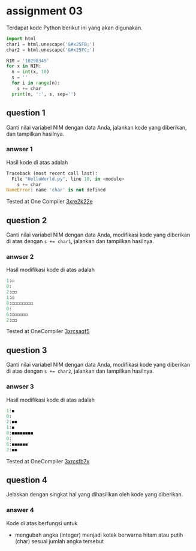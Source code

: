 # assignment 03
Terdapat kode Python berikut ini yang akan digunakan.
```python
import html
char1 = html.unescape('&#x25FB;')
char2 = html.unescape('&#x25FC;')

NIM = '10298345'
for x in NIM:
  n = int(x, 10)
  s = ''
  for i in range(n):
    s += char
  print(n, ':', s, sep='')
```

## question 1
Ganti nilai variabel NIM dengan data Anda, jalankan kode yang diberikan, dan tampilkan hasilnya.

### anwser 1
Hasil kode di atas adalah
```python
Traceback (most recent call last):
  File "HelloWorld.py", line 10, in <module>
    s += char
NameError: name 'char' is not defined
```
Tested at One Compiler [3xre2k22e](https://onecompiler.com/python/3xre2k22e)

## question 2
Ganti nilai variabel NIM dengan data Anda, modifikasi kode yang diberikan di atas dengan `s += char1`, jalankan dan tampilkan hasilnya.

### anwser 2
Hasil modifikasi kode di atas adalah
```python
1:◻
0:
2:◻◻
1:◻
8:◻◻◻◻◻◻◻◻
0:
6:◻◻◻◻◻◻
2:◻◻
```
Tested at OneCompiler [3xrcsaqf5](https://onecompiler.com/python/3xrcsaqf5)

## question 3
Ganti nilai variabel NIM dengan data Anda, modifikasi kode yang diberikan di atas dengan `s += char2`, jalankan dan tampilkan hasilnya.

### anwser 3
Hasil modifikasi kode di atas adalah
```python
1:◼
0:
2:◼◼
1:◼
8:◼◼◼◼◼◼◼◼
0:
6:◼◼◼◼◼◼
2:◼◼
```
Tested at OneCompiler [3xrcsfb7x](https://onecompiler.com/python/3xrcsfb7x)

## question 4
Jelaskan dengan singkat hal yang dihasillkan oleh kode yang diberikan.

### answer 4
Kode di atas berfungsi untuk
+ mengubah angka (integer) menjadi kotak berwarna hitam atau putih (char) sesuai jumlah angka tersebut


